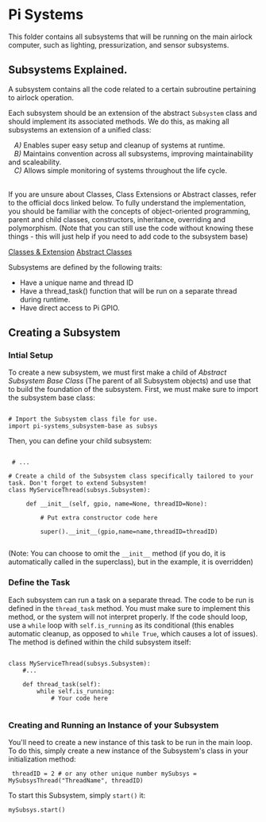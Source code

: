 # Pi Systems
This folder contains all subsystems that will be running on the main airlock computer, such as lighting, pressurization, and sensor subsystems.
 
## Subsystems Explained.
A subsystem contains all the code related to a certain subroutine pertaining to airlock operation.

Each subsystem should be an extension of the abstract `Subsystem` class and should implement its associated methods. We do this, as making all subsystems an extension of a unified class:

&nbsp;&nbsp;&nbsp;*A)* Enables super easy setup and cleanup of systems at runtime.<br/>
&nbsp;&nbsp;&nbsp;*B)* Maintains convention across all subsystems, improving maintainability and scaleability.<br/>
&nbsp;&nbsp;&nbsp;*C)* Allows simple monitoring of systems throughout the life cycle.<br/><br/>

If you are unsure about Classes, Class Extensions or Abstract classes, refer to the official docs linked below. To fully understand the implementation, you should be familiar with the concepts of object-oriented programming, parent and child classes, constructors, inheritance, overriding and polymorphism. (Note that you can still use the code without knowing these things - this will just help if you need to add code to the subsystem base)

[Classes & Extension](https://docs.python.org/3/tutorial/classes.html)
[Abstract Classes](https://www.python-course.eu/python3_abstract_classes.php)


Subsystems are defined by the following traits:
 - Have a unique name and thread ID
 - Have a thread_task() function that will be run on a separate thread during runtime.
 - Have direct access to Pi GPIO.


## Creating a Subsystem

### Intial Setup
To create a new subsystem, we must first make a child of *Abstract Subsystem Base Class* (The parent of all Subsystem objects) and use that to build the foundation of the subsystem. First, we must make sure to import the subsystem base class:

<pre><code>
# Import the Subsystem class file for use.
import pi-systems_subsystem-base as subsys
</code></pre>

Then, you can define your child subsystem:

<pre><code> 
 # ...

# Create a child of the Subsystem class specifically tailored to your task. Don't forget to extend Subsystem!
class MyServiceThread(subsys.Subsystem):
     
     def __init__(self, gpio, name=None, threadID=None):
     
         # Put extra constructor code here
         
         super().__init__(gpio,name=name,threadID=threadID)
     
</code></pre>

(Note: You can choose to omit the `__init__` method (if you do, it is automatically called in the superclass), but in the example, it is overridden)

### Define the Task
Each subsystem can run a task on a separate thread. The code to be run is defined in the `thread_task` method. You must make sure to implement this method, or the system will not interpret properly. If the code should loop, use a `while` loop with `self.is_running` as its conditional (this enables automatic cleanup, as opposed to `while True`, which causes a lot of issues). The method is defined within the child subsystem itself:

<pre><code>
class MyServiceThread(subsys.Subsystem):
    #...
    
    def thread_task(self):
        while self.is_running:
            # Your code here
     
</code></pre>

### Creating and Running an Instance of your Subsystem
You'll need to create a new instance of this task to be run in the main loop. To do this, simply create a new instance of the Subsystem's class in your initialization method:

<code><pre>
threadID = 2 # or any other unique number
mySubsys = MySubsysThread("ThreadName", threadID)
</code></pre>

To start this Subsystem, simply `start()` it:
<code><pre>
mySubsys.start()
</code></pre>
